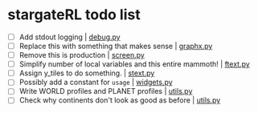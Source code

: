 # stargateRL todo list
- [ ]  Add stdout logging | [debug.py](https://github.com/thee-engineer/stargateRL/tree/master/./stargateRL/debug.py#L14)
- [ ]  Replace this with something that makes sense | [graphx.py](https://github.com/thee-engineer/stargateRL/tree/master/./stargateRL/engine/graphx.py#L51)
- [ ]  Remove this is production | [screen.py](https://github.com/thee-engineer/stargateRL/tree/master/./stargateRL/engine/screen.py#L24)
- [ ]  Simplify number of local variables and this entire mammoth! | [ftext.py](https://github.com/thee-engineer/stargateRL/tree/master/./stargateRL/objects/ftext.py#L22)
- [ ]  Assign y_tiles to do something. | [stext.py](https://github.com/thee-engineer/stargateRL/tree/master/./stargateRL/objects/stext.py#L18)
- [ ]  Possibly add a constant for `usage` | [widgets.py](https://github.com/thee-engineer/stargateRL/tree/master/./stargateRL/objects/widgets.py#L73)
- [ ]  Write WORLD profiles and PLANET profiles | [utils.py](https://github.com/thee-engineer/stargateRL/tree/master/./stargateRL/world/utils.py#L52)
- [ ]  Check why continents don't look as good as before | [utils.py](https://github.com/thee-engineer/stargateRL/tree/master/./stargateRL/world/utils.py#L53)
